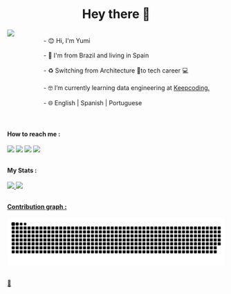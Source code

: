 <h1 align="center">
Hey there 👋
</h1>

<p>
<img src="https://media.giphy.com/media/dWxO36Jzd6bTSt5dIY/giphy.gif" width='260' align='left'/>
<br> &emsp;&emsp;&emsp;&emsp;&emsp;&emsp;- 😊 Hi, I'm Yumi</br> 
<br> &emsp;&emsp;&emsp;&emsp;&emsp;&emsp;- 📍  I'm from Brazil and living in Spain</br> 
<br> &emsp;&emsp;&emsp;&emsp;&emsp;&emsp;- ♻️ Switching from Architecture 📐to tech career 💻</br> 
<br> &emsp;&emsp;&emsp;&emsp;&emsp;&emsp;- 🤓 I’m currently learning data engineering at <a href="https://keepcoding.io/">Keepcoding. </a> <br />  
<br> &emsp;&emsp;&emsp;&emsp;&emsp;&emsp;- 🌐 English | Spanish | Portuguese 
</p>


<div>
  <h4>
    <br></br>How to reach me :
  </h4>
  <a href="mailto:rn.yumi@gmail.com"><img src="https://img.shields.io/badge/Gmail-D14836?style=for-the-badge&logo=gmail&logoColor=white" target="_blank"></a>
  <a href="https://www.linkedin.com/in/renata-yumi" target="_blank"><img src="https://img.shields.io/badge/LinkedIn-0077B5?style=for-the-badge&logo=linkedin&logoColor=white"></a>
  <a href="https://www.instagram.com/renata.yumi/" target="_blank"><img src="https://img.shields.io/badge/Instagram-E4405F?style=for-the-badge&logo=instagram&logoColor=white"></a>
  <a href="https://scratch.mit.edu/users/Yumi_Namie/" target="_blank"><img width="83px" src="https://mpng.subpng.com/20180420/jrq/kisspng-scratch-computer-science-logo-computer-programming-5ada13885f58b7.2044957615242412883906.jpg"></a>
</div>


##

<div>
  <h4>My Stats :</h4>
  <a href="https://github.com/Yumi-Namie">
  <img height="180em" src="https://readme-stats.clckblog.space/api?username=Yumi-Namie&show_icons=true&theme=dracula&incluede_all_commits=true&count_private=true"/>
  <img height="180em"  src="https://readme-stats.clckblog.space/api/top-langs/?username=Yumi-Namie&layout=compact&langs_count=16&theme=dracula"/>
</div>
  
##
  
<h4>Contribution graph :</h4>

![Snake animation](https://github.com/Yumi-Namie/Yumi-Namie/blob/output/github-contribution-grid-snake.svg)
  
##

 👀 
<br></br> 
<img src="https://komarev.com/ghpvc/?username=Yumi-Namie&style=flat-square&color=yellow" alt=""/>
